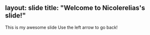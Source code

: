 layout: slide
title: "Welcome to Nicolerelias's slide!"
---
This is my awesome slide
Use the left arrow to go back!
